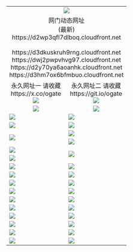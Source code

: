 ﻿<table>
  <tr></tr>
  <tr><td colspan=2 align=center><img src="https://d2wp3qfl7dlboq.cloudfront.net/Up/oGate.jpg" /></td></tr>
  <tr><td colspan=2 align=center>网门动态网址<br/>(最新)
<br>https://d2wp3qfl7dlboq.cloudfront.net
<br/>
<br>https://d3dkuskruh9rng.cloudfront.net
<br>https://dwj2pwpvhvg97.cloudfront.net
<br>https://d2y70ya6aoanhk.cloudfront.net
<br>https://d3hm7ox6bfmbuo.cloudfront.net
    </td>
  </tr>
  <tr>
    <td align=center>永久网址一 请收藏<br/>https://x.co/ogate<br><a href="https://d2wp3qfl7dlboq.cloudfront.net/Up/0WMGDL1.png"><img src="https://d2wp3qfl7dlboq.cloudfront.net/Up/0WMGD1.png" /></a></td>
    <td align=center>永久网址二 请收藏<br/>https://git.io/ogate<br><a href="https://d2wp3qfl7dlboq.cloudfront.net/Up/0WMGDL2.png"><img src="https://d2wp3qfl7dlboq.cloudfront.net/Up/0WMGD2.png" /></a></td>
  </tr>
  <tr>
    <td align=center><a href="https://d2wp3qfl7dlboq.cloudfront.net/?from=github"><img src="https://d2wp3qfl7dlboq.cloudfront.net/Up/0WMPG.jpg" /></a></td>
    <td align=center><a href="https://d2wp3qfl7dlboq.cloudfront.net/ogUP.aspx?name=0oGate.apk&from=github"><img src="https://d2wp3qfl7dlboq.cloudfront.net/Up/0WMAZ.jpg" /></a></td>
  </tr>
  <tr>
    <td><a href="https://d2wp3qfl7dlboq.cloudfront.net/oNote.aspx?id=oGate&from=github" target="_blank"><img src="https://d2wp3qfl7dlboq.cloudfront.net/Up/0WCYY.jpg" /></a></td>
    <td><a href="https://d2wp3qfl7dlboq.cloudfront.net/oNote.aspx?id=oNote&from=github" target="_blank"><img src="https://d2wp3qfl7dlboq.cloudfront.net/Up/0WZTT.jpg" /></a></td>
  </tr>
  <tr>
    <td><a href="https://d2wp3qfl7dlboq.cloudfront.net/ogDY.aspx?from=github" target="_blank"><img src="https://d2wp3qfl7dlboq.cloudfront.net/Up/DY.jpg"/></a></td>
    <td><a href="https://d2wp3qfl7dlboq.cloudfront.net/ogST.aspx?from=github" target="_blank"><img src="https://d2wp3qfl7dlboq.cloudfront.net/Up/ST.jpg"/></a></td>
  </tr>
  <tr>
    <td rowspan=2><a href="https://d2wp3qfl7dlboq.cloudfront.net/ogUP.aspx?name=WJ.mp4&from=github" target="_blank"><img src="https://d2wp3qfl7dlboq.cloudfront.net/Up/WJ.jpg" /></a></td>
    <td><a href="https://d2wp3qfl7dlboq.cloudfront.net/ogUP.aspx?name=DKC.mp4&count=17&from=github" target="_blank"><img src="https://d2wp3qfl7dlboq.cloudfront.net/Up/DKC.jpg" /></a></td> 
  </tr>
  <tr>
    <td><a href="https://d2wp3qfl7dlboq.cloudfront.net/ogUP.aspx?name=LRWS.mp4&count=6B:16,5A:10,5B:35,4A:14,4B:19,3A:10,3B:26,2A:16,2B:21,1A:23,1B:29&from=github" target="_blank"><img src="https://d2wp3qfl7dlboq.cloudfront.net/Up/LRWS.jpg" /></a></td>
  </tr>
  <tr>
    <td><a href="https://d2wp3qfl7dlboq.cloudfront.net/ogUP.aspx?name=JQR.mp4&count=2&from=github" target="_blank"><img src="https://d2wp3qfl7dlboq.cloudfront.net/Up/JQR.jpg" /></a></td>   
    <td rowspan=2><a href="https://d2wp3qfl7dlboq.cloudfront.net/ogUP.aspx?name=JP.mp4&count=9&from=github" target="_blank"><img src="https://d2wp3qfl7dlboq.cloudfront.net/Up/JP.jpg" /></td>
  </tr>
  <tr>
    <td><a href="https://d2wp3qfl7dlboq.cloudfront.net/ogUP.aspx?name=ZSJ.mp4&count=16&from=github" target="_blank"><img src="https://d2wp3qfl7dlboq.cloudfront.net/Up/ZSJ.jpg" /></a></td>
  </tr>
  <tr>
    <td><a href="https://d2wp3qfl7dlboq.cloudfront.net/ogUP.aspx?name=SSZJ.mp4&count=7&current=2&from=github" target="_blank"><img src="https://d2wp3qfl7dlboq.cloudfront.net/Up/SSZJ.jpg" /></a></td>
    <td><a href="https://d2wp3qfl7dlboq.cloudfront.net/ogUP.aspx?name=WH.mp4&from=github" target="_blank"><img src="https://d2wp3qfl7dlboq.cloudfront.net/Up/WH.jpg" /></a></td>
  </tr>
  <tr>
    <td><a href="https://d2wp3qfl7dlboq.cloudfront.net/ogUP.aspx?name=DWHM.mp4&from=github" target="_blank"><img src="https://d2wp3qfl7dlboq.cloudfront.net/Up/DWHM.jpg" /></a></td>
    <td><a href="https://d2wp3qfl7dlboq.cloudfront.net/ogUP.aspx?name=3XZM.mp4&from=github" target="_blank"><img src="https://d2wp3qfl7dlboq.cloudfront.net/Up/3XZM0.jpg" /></a></td>
  </tr>
  <tr>
    <td><a href="https://d2wp3qfl7dlboq.cloudfront.net/ogUP.aspx?name=4SQQ.mp4&count=06:13&current=06:13&from=github" target="_blank"><img src="https://d2wp3qfl7dlboq.cloudfront.net/Up/4SQQ0.jpg" /></a></td>
    <td><a href="https://d2wp3qfl7dlboq.cloudfront.net/ogUP.aspx?name=4SHQ.mp4&count=06:13&current=06:13&from=github" target="_blank"><img src="https://d2wp3qfl7dlboq.cloudfront.net/Up/4SHQ0.jpg" /></a></td>
  </tr>
  <tr>
    <td><a href="https://d2wp3qfl7dlboq.cloudfront.net/ogUP.aspx?name=4SZG.mp4&count=06:15&current=06:14&from=github" target="_blank"><img src="https://d2wp3qfl7dlboq.cloudfront.net/Up/4SZG0.jpg" /></a></td>
    <td><a href="https://d2wp3qfl7dlboq.cloudfront.net/ogUP.aspx?name=4SDJ.mp4&count=06:22&current=06:21&from=github" target="_blank"><img src="https://d2wp3qfl7dlboq.cloudfront.net/Up/4SDJ0.jpg" /></a></td>
  </tr>
  <tr>
    <td><a href="https://d2wp3qfl7dlboq.cloudfront.net/onUP.aspx?name=https://x.co/dtw99&from=github" target="_blank"><img src="https://d2wp3qfl7dlboq.cloudfront.net/Up/0DTW.jpg"/></a></td>
    <td><a href="https://d2wp3qfl7dlboq.cloudfront.net/onUP.aspx?name=https://d2ao90bsskjq20.cloudfront.net/acenter/&from=github" target="_blank"><img src="https://d2wp3qfl7dlboq.cloudfront.net/Up/0TDW.jpg" /></a></td>
  </tr>
  <tr>
    <td><a href="https://d2wp3qfl7dlboq.cloudfront.net/onUP.aspx?name=https://d3qz7yth5i2rae.cloudfront.net/gb/nsc413.htm&from=github" target="_blank"><img src="https://d2wp3qfl7dlboq.cloudfront.net/Up/0DJY.jpg" /></a></td>
    <td><a href="https://d2wp3qfl7dlboq.cloudfront.net/onUP.aspx?name=https://dgocdxv5343dc.cloudfront.net/xtr/gb/prog204.html&from=github" target="_blank"><img src="https://d2wp3qfl7dlboq.cloudfront.net/Up/0XTR.jpg" /></a></td>
  </tr>
  <tr>
    <td><a href="https://d2wp3qfl7dlboq.cloudfront.net/onUP.aspx?name=https://d7203y8eitivv.cloudfront.net&from=github" target="_blank"><img src="https://d2wp3qfl7dlboq.cloudfront.net/Up/0MHW.jpg" /></a></td>
    <td><a href="https://d2wp3qfl7dlboq.cloudfront.net/onUP.aspx?name=https://d38z1xzg5vtneh.cloudfront.net&from=github" target="_blank"><img src="https://d2wp3qfl7dlboq.cloudfront.net/Up/0ZJW.jpg" /></a></td>
  </tr>
  <tr>
    <td><a href="https://d2wp3qfl7dlboq.cloudfront.net/ogUP.aspx?name=FG.zip&from=github" target="_blank"><img src="https://d2wp3qfl7dlboq.cloudfront.net/Up/FG.jpg" /></a></td>
    <td><a href="https://d2wp3qfl7dlboq.cloudfront.net/ogUP.aspx?name=FGA.apk&from=github" target="_blank"><img src="https://d2wp3qfl7dlboq.cloudfront.net/Up/FGA.jpg" /></a></td>
  </tr>
  <tr>
    <td><a href="https://d2wp3qfl7dlboq.cloudfront.net/ogUP.aspx?name=U.zip&from=github" target="_blank"><img src="https://d2wp3qfl7dlboq.cloudfront.net/Up/U.jpg" /></a></td>
    <td><a href="https://d2wp3qfl7dlboq.cloudfront.net/ogUP.aspx?name=UA.apk&from=github" target="_blank"><img src="https://d2wp3qfl7dlboq.cloudfront.net/Up/UA.jpg" /></a></td>
  </tr>
  <tr>
    <td><a href="https://d2wp3qfl7dlboq.cloudfront.net/ogUP.aspx?name=0iPPOTV.zip&from=github" target="_blank"><img src="https://d2wp3qfl7dlboq.cloudfront.net/Up/0iPPOTV.jpg" /></a></td>
    <td><a href="https://d2wp3qfl7dlboq.cloudfront.net/ogUP.aspx?name=0iNTD.apk&from=github" target="_blank"><img src="https://d2wp3qfl7dlboq.cloudfront.net/Up/0iNTD.jpg" /></a></td>
  </tr>
</table>
